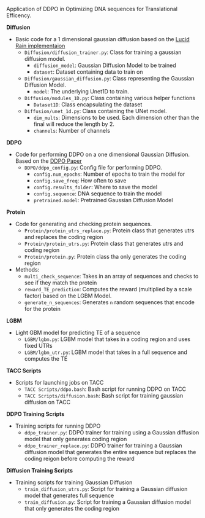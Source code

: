 Application of DDPO in Optimizing DNA sequences for Translational Efficency. 

**Diffusion**
- Basic code for a 1 dimensional gaussian diffusion based on the [Lucid Rain implementaion](1)
    - `Diffusion/diffusion_trainer.py`: Class for training a gaussian diffusion model. 
        - `diffusion_model`: Gaussian Diffusion Model to be trained
        - `dataset`: Dataset containing data to train on
    - `Diffusion/gaussian_diffusion.py`: Class representing the Gaussian Diffusion Model.
        - `model`: The underlying Unet1D to train.
    - `Diffusion/modules_1D.py`: Class containing various helper functions
        - `Dataset1D`: Class encapsulating the dataset
    - `Diffusion/unet_1d.py`: Class containing the UNet model. 
        - `dim_mults`: Dimensions to be used. Each dimension other than the final will reduce the length by 2.
        - `channels`: Number of channels

**DDPO**
- Code for performing DDPO on a one dimensional Gaussian Diffusion. Based on the [DDPO Paper](2)
    - `DDPO/ddpo_config.py`: Config file for performing DDPO.
        - `config.num_epochs`: Number of epochs to train the model for
        - `config.save_freq`: How often to save
        - `config.results_folder`: Where to save the model
        - `config.sequence`: DNA sequence to train the model
        - `pretrained.model`: Pretrained Gaussian Diffusion Model

**Protein**
- Code for generating and checking protein sequences.
    - `Protein/protein_utrs_replace.py`: Protein class that generates utrs and replaces the coding region
    - `Protein/protein_utrs.py`: Protein class that generates utrs and coding region
    - `Protein/protein.py`: Protein class tha only generates the coding region
- Methods:
    - `multi_check_sequence`: Takes in an array of sequences and checks to see if they match the protein
    - `reward_TE_prediction`: Computes the reward (multiplied by a scale factor) based on the LGBM Model.
    - `generate_n_sequences`: Generates `n` random sequences that encode for the protein

**LGBM**
- Light GBM model for predicting TE of a sequence
    - `LGBM/lgbm.py`: LGBM model that takes in a coding region and uses fixed UTRs
    - `LGBM/lgbm_utr.py`: LGBM model that takes in a full sequence and computes the TE

**TACC Scripts**
- Scripts for launching jobs on TACC
    - `TACC Scripts/ddpo.bash`: Bash script for running DDPO on TACC
    - `TACC Scripts/diffusion.bash`: Bash script for training gaussian diffusion on TACC

**DDPO Training Scripts**
- Training scripts for running DDPO
    - `ddpo_trainer.py`: DDPO trainer for training using a Gaussian diffusion model that only generates coding region
    - `ddpo_trainer_replace.py`: DDPO trainer for training a Gaussian diffusion model that generates the entire sequence but replaces the coding reigon before computing the reward

**Diffusion Training Scripts**
- Training scripts for training Gaussian Diffusion
    - `train_diffusion_utrs.py`: Script for training a Gaussian diffusion model that generates full sequence
    - `train_diffusion.py`: Script for training a Gaussian diffusion model that only generates the coding region

[1]: https://github.com/lucidrains/denoising-diffusion-pytorch/blob/main/denoising_diffusion_pytorch/denoising_diffusion_pytorch_1d.py
[2]: https://rl-diffusion.github.io/
